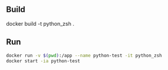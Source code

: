 ## Build

docker build -t python_zsh .

## Run

```zsh
docker run -v $(pwd):/app --name python-test -it python_zsh
docker start -ia python-test
```
